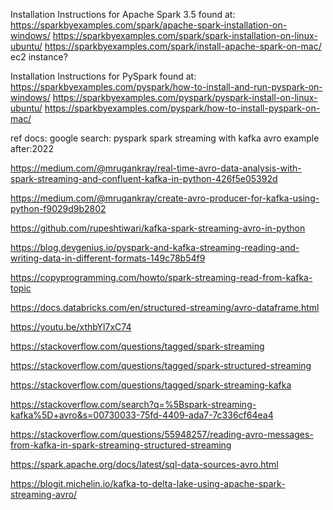 Installation Instructions for Apache Spark 3.5 found at:
https://sparkbyexamples.com/spark/apache-spark-installation-on-windows/
https://sparkbyexamples.com/spark/spark-installation-on-linux-ubuntu/
https://sparkbyexamples.com/spark/install-apache-spark-on-mac/
ec2 instance?

Installation Instructions for PySpark found at:
https://sparkbyexamples.com/pyspark/how-to-install-and-run-pyspark-on-windows/
https://sparkbyexamples.com/pyspark/pyspark-install-on-linux-ubuntu/
https://sparkbyexamples.com/pyspark/how-to-install-pyspark-on-mac/

ref docs:
google search: pyspark spark streaming with kafka avro example after:2022

https://medium.com/@mrugankray/real-time-avro-data-analysis-with-spark-streaming-and-confluent-kafka-in-python-426f5e05392d

https://medium.com/@mrugankray/create-avro-producer-for-kafka-using-python-f9029d9b2802

https://github.com/rupeshtiwari/kafka-spark-streaming-avro-in-python

https://blog.devgenius.io/pyspark-and-kafka-streaming-reading-and-writing-data-in-different-formats-149c78b54f9

https://copyprogramming.com/howto/spark-streaming-read-from-kafka-topic



https://docs.databricks.com/en/structured-streaming/avro-dataframe.html

https://youtu.be/xthbYl7xC74

https://stackoverflow.com/questions/tagged/spark-streaming

https://stackoverflow.com/questions/tagged/spark-structured-streaming

https://stackoverflow.com/questions/tagged/spark-streaming-kafka

https://stackoverflow.com/search?q=%5Bspark-streaming-kafka%5D+avro&s=00730033-75fd-4409-ada7-7c336cf64ea4

https://stackoverflow.com/questions/55948257/reading-avro-messages-from-kafka-in-spark-streaming-structured-streaming

https://spark.apache.org/docs/latest/sql-data-sources-avro.html

https://blogit.michelin.io/kafka-to-delta-lake-using-apache-spark-streaming-avro/

